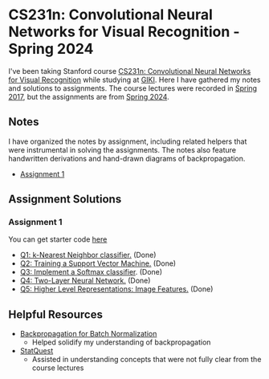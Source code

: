 # CS231n: Convolutional Neural Networks for Visual Recognition - Spring 2024
I've been taking Stanford course [CS231n: Convolutional Neural Networks for Visual Recognition](https://cs231n.stanford.edu/) while studying at [GIKI](https://giki.edu.pk/). Here I have gathered my notes and solutions to assignments. The course lectures were recorded in [Spring 2017](https://www.youtube.com/playlist?list=PLC1qU-LWwrF64f4QKQT-Vg5Wr4qEE1Zxk), but the assignments are from [Spring 2024](https://cs231n.stanford.edu/assignments.html). 

## Notes
I have organized the notes by assignment, including related helpers that were instrumental in solving the assignments. The notes also feature handwritten derivations and hand-drawn diagrams of backpropagation.

- [Assignment 1](https://github.com/abdullahejazjanjua/cs231n/tree/main/assignment1/assignment1_lecture_wise_notes)

## Assignment Solutions

### Assignment 1
You can get starter code [here](https://cs231n.github.io/assignments2024/assignment1/)
- [Q1: k-Nearest Neighbor classifier.](https://github.com/abdullahejazjanjua/cs231n/blob/main/assignment1/knn.ipynb) (Done)
- [Q2: Training a Support Vector Machine.](https://github.com/abdullahejazjanjua/cs231n/blob/main/assignment1/svm.ipynb) (Done)
- [Q3: Implement a Softmax classifier](https://github.com/abdullahejazjanjua/cs231n/blob/main/assignment1/softmax.ipynb). (Done)
- [Q4: Two-Layer Neural Network.](https://github.com/abdullahejazjanjua/cs231n/blob/main/assignment1/two_layer_net.ipynb) (Done)
- [Q5: Higher Level Representations: Image Features.](https://github.com/abdullahejazjanjua/cs231n/blob/main/assignment1/features.ipynb) (Done)
    
## Helpful Resources

- [Backpropagation for Batch Normalization](https://kratzert.github.io/2016/02/12/understanding-the-gradient-flow-through-the-batch-normalization-layer.html)
  - Helped solidify my understanding of backpropagation
- [StatQuest](https://www.youtube.com/@statquest)
  - Assisted in understanding concepts that were not fully clear from the course lectures


